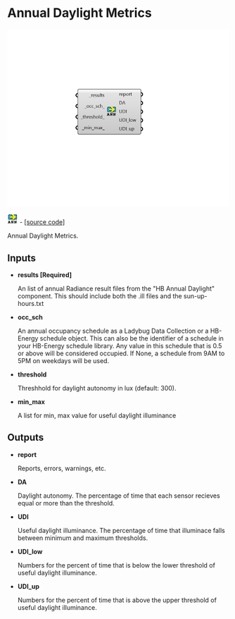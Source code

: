 # Annual Daylight Metrics

![](../../.gitbook/assets/Annual_Daylight_Metrics.png)

![](../../.gitbook/assets/Annual_Daylight_Metrics%20%281%29.png) - [\[source code\]](https://github.com/ladybug-tools/honeybee-grasshopper-radiance/blob/master/honeybee_grasshopper_radiance/src//HB%20Annual%20Daylight%20Metrics.py)

Annual Daylight Metrics.

## Inputs

* **results \[Required\]**

  An list of annual Radiance result files from the "HB Annual Daylight" component.  This should include both the .ill files and the sun-up-hours.txt 

* **occ\_sch**

  An annual occupancy schedule as a Ladybug Data Collection or a HB-Energy schedule object. This can also be the identifier of a schedule in your HB-Energy schedule library. Any value in this schedule that is 0.5 or above will be considered occupied. If None, a schedule from 9AM to 5PM on weekdays will be used. 

* **threshold**

  Threshhold for daylight autonomy in lux \(default: 300\). 

* **min\_max**

  A list for min, max value for useful daylight illuminance 

## Outputs

* **report**

  Reports, errors, warnings, etc. 

* **DA**

  Daylight autonomy. The percentage of time that each sensor recieves equal or more than the threshold. 

* **UDI**

  Useful daylight illuminance. The percentage of time that illuminace falls between minimum and maximum thresholds. 

* **UDI\_low**

  Numbers for the percent of time that is below the lower threshold of useful daylight illuminance. 

* **UDI\_up**

  Numbers for the percent of time that is above the upper threshold of useful daylight illuminance. 

